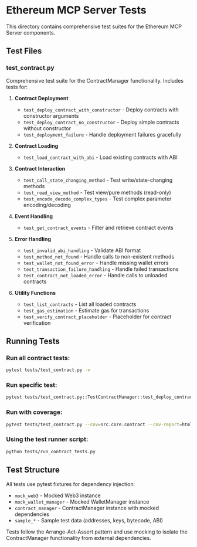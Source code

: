 # Ethereum MCP Server Tests

This directory contains comprehensive test suites for the Ethereum MCP Server components.

## Test Files

### test_contract.py
Comprehensive test suite for the ContractManager functionality. Includes tests for:

1. **Contract Deployment**
   - `test_deploy_contract_with_constructor` - Deploy contracts with constructor arguments
   - `test_deploy_contract_no_constructor` - Deploy simple contracts without constructor
   - `test_deployment_failure` - Handle deployment failures gracefully

2. **Contract Loading**
   - `test_load_contract_with_abi` - Load existing contracts with ABI

3. **Contract Interaction**
   - `test_call_state_changing_method` - Test write/state-changing methods
   - `test_read_view_method` - Test view/pure methods (read-only)
   - `test_encode_decode_complex_types` - Test complex parameter encoding/decoding

4. **Event Handling**
   - `test_get_contract_events` - Filter and retrieve contract events

5. **Error Handling**
   - `test_invalid_abi_handling` - Validate ABI format
   - `test_method_not_found` - Handle calls to non-existent methods
   - `test_wallet_not_found_error` - Handle missing wallet errors
   - `test_transaction_failure_handling` - Handle failed transactions
   - `test_contract_not_loaded_error` - Handle calls to unloaded contracts

6. **Utility Functions**
   - `test_list_contracts` - List all loaded contracts
   - `test_gas_estimation` - Estimate gas for transactions
   - `test_verify_contract_placeholder` - Placeholder for contract verification

## Running Tests

### Run all contract tests:
```bash
pytest tests/test_contract.py -v
```

### Run specific test:
```bash
pytest tests/test_contract.py::TestContractManager::test_deploy_contract_with_constructor -v
```

### Run with coverage:
```bash
pytest tests/test_contract.py --cov=src.core.contract --cov-report=html
```

### Using the test runner script:
```bash
python tests/run_contract_tests.py
```

## Test Structure

All tests use pytest fixtures for dependency injection:
- `mock_web3` - Mocked Web3 instance
- `mock_wallet_manager` - Mocked WalletManager instance
- `contract_manager` - ContractManager instance with mocked dependencies
- `sample_*` - Sample test data (addresses, keys, bytecode, ABI)

Tests follow the Arrange-Act-Assert pattern and use mocking to isolate the ContractManager functionality from external dependencies.